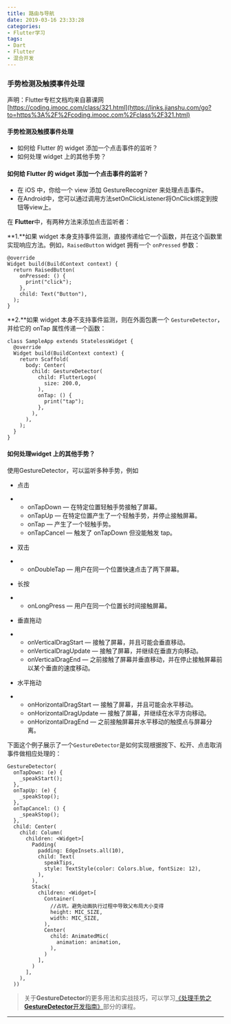 ```yaml
---
title: 路由与导航
date: 2019-03-16 23:33:28
categories: 
- Flutter学习
tags:
- Dart
- Flutter
- 混合开发
---
```


### 手势检测及触摸事件处理

声明：Flutter专栏文档均来自慕课网  
[https://coding.imooc.com/class/321.html](https://links.jianshu.com/go?to=https%3A%2F%2Fcoding.imooc.com%2Fclass%2F321.html)

#### 手势检测及触摸事件处理

*   如何给 Flutter 的 widget 添加一个点击事件的监听？
*   如何处理 widget 上的其他手势？

#### 如何给 Flutter 的 widget 添加一个点击事件的监听？

*   在 iOS 中，你给一个 view 添加 GestureRecognizer 来处理点击事件。
*   在Android中，您可以通过调用方法setOnClickListener将OnClick绑定到按钮等view上。

在 **Flutter**中，有两种方法来添加点击监听者：

**1.**如果 widget 本身支持事件监测，直接传递给它一个函数，并在这个函数里实现响应方法。例如，`RaisedButton` widget 拥有一个 `onPressed` 参数：

```
@override
Widget build(BuildContext context) {
  return RaisedButton(
    onPressed: () {
      print("click");
    },
    child: Text("Button"),
  );
} 
```

**2.**如果 widget 本身不支持事件监测，则在外面包裹一个 `GestureDetector`，并给它的 onTap 属性传递一个函数：

```
class SampleApp extends StatelessWidget {
  @override
  Widget build(BuildContext context) {
    return Scaffold(
      body: Center(
        child: GestureDetector(
          child: FlutterLogo(
            size: 200.0,
          ),
          onTap: () {
            print("tap");
          },
        ),
      ),
    );
  }
} 
```

#### 如何处理widget 上的其他手势？

使用GestureDetector，可以监听多种手势，例如

*   点击
    
*   *   onTapDown — 在特定位置轻触手势接触了屏幕。
    *   onTapUp — 在特定位置产生了一个轻触手势，并停止接触屏幕。
    *   onTap — 产生了一个轻触手势。
    *   onTapCancel — 触发了 onTapDown 但没能触发 tap。
*   双击
    
*   *   onDoubleTap — 用户在同一个位置快速点击了两下屏幕。
*   长按
    
*   *   onLongPress — 用户在同一个位置长时间接触屏幕。
*   垂直拖动
    
*   *   onVerticalDragStart — 接触了屏幕，并且可能会垂直移动。
    *   onVerticalDragUpdate — 接触了屏幕，并继续在垂直方向移动。
    *   onVerticalDragEnd — 之前接触了屏幕并垂直移动，并在停止接触屏幕前以某个垂直的速度移动。
*   水平拖动
    
*   *   onHorizontalDragStart — 接触了屏幕，并且可能会水平移动。
    *   onHorizontalDragUpdate — 接触了屏幕，并继续在水平方向移动。
    *   onHorizontalDragEnd — 之前接触屏幕并水平移动的触摸点与屏幕分离。

下面这个例子展示了一个`GestureDetector`是如何实现根据按下、松开、点击取消事件做相应处理的：

```
GestureDetector(
  onTapDown: (e) {
    _speakStart();
  },
  onTapUp: (e) {
    _speakStop();
  },
  onTapCancel: () {
    _speakStop();
  },
  child: Center(
    child: Column(
      children: <Widget>[
        Padding(
          padding: EdgeInsets.all(10),
          child: Text(
            speakTips,
            style: TextStyle(color: Colors.blue, fontSize: 12),
          ),
        ),
        Stack(
          children: <Widget>[
            Container(
              //占坑，避免动画执行过程中导致父布局大小变得
              height: MIC_SIZE,
              width: MIC_SIZE,
            ),
            Center(
              child: AnimatedMic(
                animation: animation,
              ),
            )
          ],
        )
      ],
    ),
  )) 
```

> 关于**GestureDetector**的更多用法和实战技巧，可以学习[《处理手势之**GestureDetector**开发指南》](https://links.jianshu.com/go?to=https%3A%2F%2Fcoding.imooc.com%2Fclass%2F321.html)部分的课程。

* * *
